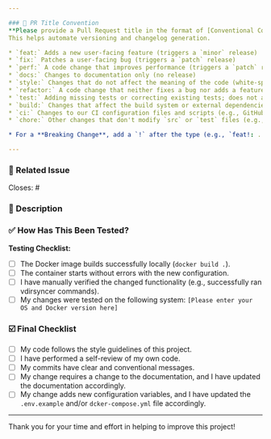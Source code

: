 ```yaml
---

### 📝 PR Title Convention
**Please provide a Pull Request title in the format of [Conventional Commits](https://www.conventionalcommits.org/en/v1.0.0/).**
This helps automate versioning and changelog generation.

* `feat:` Adds a new user-facing feature (triggers a `minor` release)
* `fix:` Patches a user-facing bug (triggers a `patch` release)
* `perf:` A code change that improves performance (triggers a `patch` release)
* `docs:` Changes to documentation only (no release)
* `style:` Changes that do not affect the meaning of the code (white-space, formatting, missing semi-colons, etc.) (no release)
* `refactor:` A code change that neither fixes a bug nor adds a feature (e.g., code restructuring, renaming variables) (no release)
* `test:` Adding missing tests or correcting existing tests; does not alter production code (no release)
* `build:` Changes that affect the build system or external dependencies (e.g., `Dockerfile` updates, changes to npm packages, updates to build scripts) (no release)
* `ci:` Changes to our CI configuration files and scripts (e.g., GitHub Actions workflows) (no release)
* `chore:` Other changes that don't modify `src` or `test` files (e.g., updating `.gitignore`, project configuration changes) (no release)

* For a **Breaking Change**, add a `!` after the type (e.g., `feat!: ...`) OR add a `BREAKING CHANGE:` footer in the PR description. This will **always** trigger a `major` release, regardless of the type.

---
```


### 🔗 Related Issue

Closes: #

### 🎯 Description

### ✅ How Has This Been Tested?

**Testing Checklist:**
- [ ] The Docker image builds successfully locally (`docker build .`).
- [ ] The container starts without errors with the new configuration.
- [ ] I have manually verified the changed functionality (e.g., successfully ran vdirsyncer commands).
- [ ] My changes were tested on the following system: `[Please enter your OS and Docker version here]`

### ☑️ Final Checklist

- [ ] My code follows the style guidelines of this project.
- [ ] I have performed a self-review of my own code.
- [ ] My commits have clear and conventional messages.
- [ ] My change requires a change to the documentation, and I have updated the documentation accordingly.
- [ ] My change adds new configuration variables, and I have updated the `.env.example` and/or `dcker-compose.yml` file accordingly.

---

Thank you for your time and effort in helping to improve this project!
